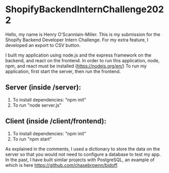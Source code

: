 # ShopifyBackendInternChallenge2022

Hello, my name is Henry O'Scannlain-Miller.  This is my submission for the Shopify Backend Developer Intern Challenge.  For my extra feature, I developed an export to CSV button.

I built my application using node.js and the express framework on the backend, and react on the frontend.
In order to run this application, node, npm, and react must be installed (https://nodejs.org/en/)
To run my application, first start the server, then run the frontend.

## Server (inside /server):
1. To install dependencies: "npm init"
2. To run "node server.js"

## Client (inside /client/frontend):
1. To install dependencies: "npm init"
2. To run "npm start"

As explained in the comments, I used a dictionary to store the data on the server so that you would not need to configure a database to test my app.  In the past, I have built similar projects with PostgreSQL, an example of which is here https://github.com/chasebrownn/bidoff.
